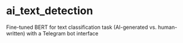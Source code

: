 # ai_text_detection
Fine-tuned BERT for text classification task (AI-generated vs. human-written) with a Telegram bot interface

